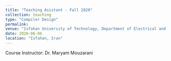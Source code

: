 ```yaml
---
title: "Teaching Asistant - Fall 2020"
collection: teaching
type: "Compiler Design"
permalink:
venue: "Isfahan University of Technology, Department of Electrical and Computer Engineering"
date: 2020-06-06
location: "Isfahan, Iran"
---
```


Course Instructor: Dr. Maryam Mouzarani
